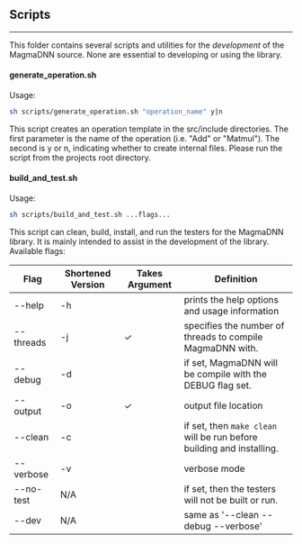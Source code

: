 ## Scripts
---------------

This folder contains several scripts and utilities for the _development_ of the MagmaDNN source. None are essential to developing or using the library.


#### generate_operation.sh

Usage:

``` sh
sh scripts/generate_operation.sh "operation_name" y|n
```

This script creates an operation template in the src/include directories. The first parameter is the name of the operation (i.e. "Add" or "Matmul"). The second is y or n, indicating whether to create internal files. Please run the script from the projects root directory.


#### build_and_test.sh

Usage:

``` sh
sh scripts/build_and_test.sh ...flags...
```

This script can clean, build, install, and run the testers for the MagmaDNN library. It is mainly intended to assist in the development of the library. Available flags:

| Flag      	| Shortened Version 	|  Takes Argument 	| Definition                                                             	|
|-----------	|-------------------	|-----------------	|------------------------------------------------------------------------	|
|  --help   	| -h                	|                 	| prints the help options and usage information                          	|
| --threads 	| -j                	|        ✓        	|  specifies the number of threads to compile MagmaDNN with.             	|
| --debug   	| -d                	|                 	|  if set, MagmaDNN will be compile with the   DEBUG flag set.           	|
| --output  	| -o                	|        ✓        	| output file location                                                   	|
| --clean   	| -c                	|                 	|  if set, then `make clean` will be run before building and installing. 	|
| --verbose 	| -v                	|                 	| verbose mode                                                           	|
| --no-test 	| N/A               	|                 	|  if set, then the testers will not be built or run.                    	|
| --dev         | N/A                   |                   | same as '--clean --debug --verbose'                                       |
